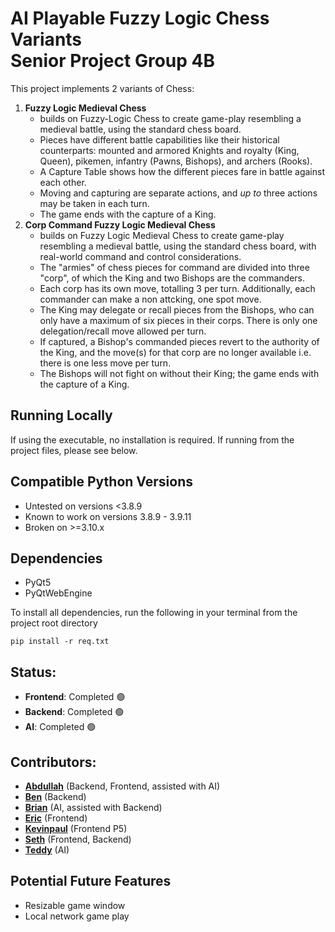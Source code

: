 #  AI Playable Fuzzy Logic Chess Variants <br/>Senior Project Group 4B

This project implements 2 variants of Chess:
1. **Fuzzy Logic Medieval Chess**
   - builds on Fuzzy-Logic Chess to create game-play resembling a medieval battle, using the standard chess board.
   - Pieces have different battle capabilities like their historical counterparts: mounted and armored Knights and royalty (King, Queen), pikemen, infantry (Pawns, Bishops), and archers (Rooks).
   - A Capture Table shows how the different pieces fare in battle against each other.
   - Moving and capturing are separate actions, and *up to* three actions may be taken in each turn.
   - The game ends with the capture of a King.
2. **Corp Command Fuzzy Logic Medieval Chess**
   -  builds on Fuzzy Logic Medieval Chess to create game-play resembling a medieval battle, using the standard chess board, with real-world command and control considerations.
   - The "armies" of chess pieces for command are divided into three "corp", of which the King and two Bishops are the commanders.
   - Each corp has its own move, totalling 3 per turn. Additionally, each commander can make a non attcking, one spot move.
   - The King may delegate or recall pieces from the Bishops, who can only have a maximum of six pieces in their corps. There is only one delegation/recall move allowed per turn.
   - If captured, a Bishop's commanded pieces revert to the authority of the King, and the move(s) for that corp are no longer available i.e. there is one less move per turn.
   - The Bishops will not fight on without their King; the game ends with the capture of a King.

## Running Locally
If using the executable, no installation is required.
If running from the project files, please see below.

## Compatible Python Versions
- Untested on versions <3.8.9
- Known to work on versions 3.8.9 - 3.9.11
- Broken on >=3.10.x

## Dependencies
- PyQt5
- PyQtWebEngine

To install all dependencies, run the following in your terminal from the project root directory
```
pip install -r req.txt
```

## Status:
- **Frontend**: Completed 🟢
- **Backend**: Completed 🟢
- **AI**: Completed 🟢

## Contributors:
- [**Abdullah**](https://github.com/AbdullahEhsan) (Backend, Frontend, assisted with AI)
- [**Ben**](https://github.com/bbeebe1) (Backend)
- [**Brian**](https://github.com/Bkim0316) (AI, assisted with Backend)
- [**Eric**](https://github.com/Ericphan7) (Frontend)
- [**Kevinpaul**](https://github.com/kevinpaulguna) (Frontend P5)
- [**Seth**](https://github.com/ExhaustedDev) (Frontend, Backend)
- [**Teddy**](https://github.com/ted4bartz) (AI)

## Potential Future Features
- Resizable game window
- Local network game play